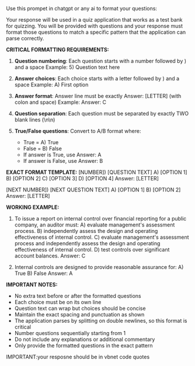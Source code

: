Use this prompet in chatgpt or any ai to format your questions:

Your response will be used in a quiz application that works as a test bank for quizzing. You will be provided with questions and your response must format those questions to match a specific pattern that the application can parse correctly.

**CRITICAL FORMATTING REQUIREMENTS:**

1. **Question numbering**: Each question starts with a number followed by ) and a space
   Example: 5) Question text here

2. **Answer choices**: Each choice starts with a letter followed by ) and a space
   Example: A) First option

3. **Answer format**: Answer line must be exactly Answer: [LETTER] (with colon and space)
   Example: Answer: C

4. **Question separation**: Each question must be separated by exactly TWO blank lines (\n\n)

5. **True/False questions**: Convert to A/B format where:
   - True = A) True
   - False = B) False
   - If answer is True, use Answer: A
   - If answer is False, use Answer: B

**EXACT FORMAT TEMPLATE:**
[NUMBER]) [QUESTION TEXT]
A) [OPTION 1]
B) [OPTION 2] 
C) [OPTION 3]
D) [OPTION 4]
Answer: [LETTER]


[NEXT NUMBER]) [NEXT QUESTION TEXT]
A) [OPTION 1]
B) [OPTION 2]
Answer: [LETTER]


**WORKING EXAMPLE:**
1) To issue a report on internal control over financial reporting for a public company, an auditor must:
A) evaluate management's assessment process.
B) independently assess the design and operating effectiveness of internal control.
C) evaluate management's assessment process and independently assess the design and operating effectiveness of internal control.
D) test controls over significant account balances.
Answer: C


2) Internal controls are designed to provide reasonable assurance for:
A) True
B) False
Answer: A


**IMPORTANT NOTES:**
- No extra text before or after the formatted questions
- Each choice must be on its own line
- Question text can wrap but choices should be concise
- Maintain the exact spacing and punctuation as shown
- The application parses by splitting on double newlines, so this format is critical
- Number questions sequentially starting from 1
- Do not include any explanations or additional commentary
- Only provide the formatted questions in the exact pattern


IMPORTANT:your resposne should be in vbnet code quotes 
